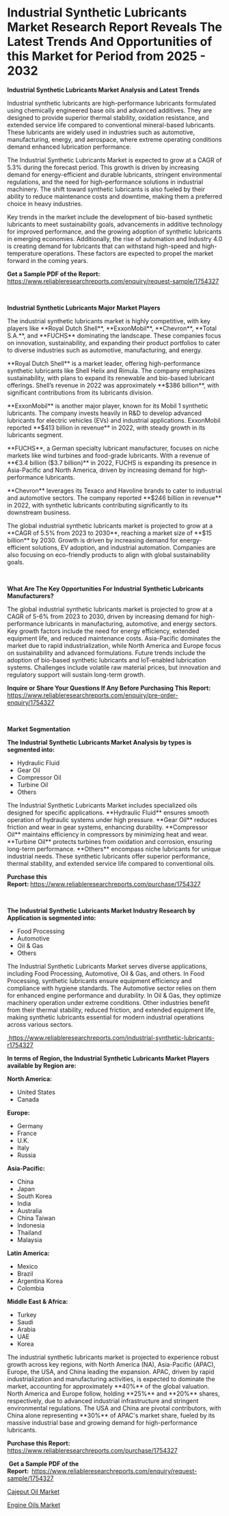 <p><h1>Industrial Synthetic Lubricants Market Research Report Reveals The Latest Trends And Opportunities of this Market for Period from 2025 - 2032</h1></p><p><strong>Industrial Synthetic Lubricants Market Analysis and Latest Trends</strong></p>
<p><p>Industrial synthetic lubricants are high-performance lubricants formulated using chemically engineered base oils and advanced additives. They are designed to provide superior thermal stability, oxidation resistance, and extended service life compared to conventional mineral-based lubricants. These lubricants are widely used in industries such as automotive, manufacturing, energy, and aerospace, where extreme operating conditions demand enhanced lubrication performance.</p><p>The Industrial Synthetic Lubricants Market is expected to grow at a CAGR of 5.3% during the forecast period. This growth is driven by increasing demand for energy-efficient and durable lubricants, stringent environmental regulations, and the need for high-performance solutions in industrial machinery. The shift toward synthetic lubricants is also fueled by their ability to reduce maintenance costs and downtime, making them a preferred choice in heavy industries.</p><p>Key trends in the market include the development of bio-based synthetic lubricants to meet sustainability goals, advancements in additive technology for improved performance, and the growing adoption of synthetic lubricants in emerging economies. Additionally, the rise of automation and Industry 4.0 is creating demand for lubricants that can withstand high-speed and high-temperature operations. These factors are expected to propel the market forward in the coming years.</p></p>
<p><strong>Get a Sample PDF of the Report:&nbsp;</strong> <a href="https://www.reliableresearchreports.com/enquiry/request-sample/1754327?utm_campaign=33&utm_medium=2&utm_source=Github&utm_content=ia&utm_term=26012025&utm_id=industrial-synthetic-lubricants">https://www.reliableresearchreports.com/enquiry/request-sample/1754327</a></p>
<p>&nbsp;</p>
<p><strong>Industrial Synthetic Lubricants Major Market Players</strong></p>
<p><p>The industrial synthetic lubricants market is highly competitive, with key players like **Royal Dutch Shell**, **ExxonMobil**, **Chevron**, **Total S.A.**, and **FUCHS** dominating the landscape. These companies focus on innovation, sustainability, and expanding their product portfolios to cater to diverse industries such as automotive, manufacturing, and energy.</p><p>**Royal Dutch Shell** is a market leader, offering high-performance synthetic lubricants like Shell Helix and Rimula. The company emphasizes sustainability, with plans to expand its renewable and bio-based lubricant offerings. Shell’s revenue in 2022 was approximately **$386 billion**, with significant contributions from its lubricants division.</p><p>**ExxonMobil** is another major player, known for its Mobil 1 synthetic lubricants. The company invests heavily in R&D to develop advanced lubricants for electric vehicles (EVs) and industrial applications. ExxonMobil reported **$413 billion in revenue** in 2022, with steady growth in its lubricants segment.</p><p>**FUCHS**, a German specialty lubricant manufacturer, focuses on niche markets like wind turbines and food-grade lubricants. With a revenue of **€3.4 billion ($3.7 billion)** in 2022, FUCHS is expanding its presence in Asia-Pacific and North America, driven by increasing demand for high-performance lubricants.</p><p>**Chevron** leverages its Texaco and Havoline brands to cater to industrial and automotive sectors. The company reported **$246 billion in revenue** in 2022, with synthetic lubricants contributing significantly to its downstream business.</p><p>The global industrial synthetic lubricants market is projected to grow at a **CAGR of 5.5% from 2023 to 2030**, reaching a market size of **$15 billion** by 2030. Growth is driven by increasing demand for energy-efficient solutions, EV adoption, and industrial automation. Companies are also focusing on eco-friendly products to align with global sustainability goals.</p></p>
<p>&nbsp;</p>
<p><strong>What Are The Key Opportunities For Industrial Synthetic Lubricants Manufacturers?</strong></p>
<p><p>The global industrial synthetic lubricants market is projected to grow at a CAGR of 5-6% from 2023 to 2030, driven by increasing demand for high-performance lubricants in manufacturing, automotive, and energy sectors. Key growth factors include the need for energy efficiency, extended equipment life, and reduced maintenance costs. Asia-Pacific dominates the market due to rapid industrialization, while North America and Europe focus on sustainability and advanced formulations. Future trends include the adoption of bio-based synthetic lubricants and IoT-enabled lubrication systems. Challenges include volatile raw material prices, but innovation and regulatory support will sustain long-term growth.</p></p>
<p><strong>Inquire or Share Your Questions If Any Before Purchasing This Report:</strong> <a href="https://www.reliableresearchreports.com/enquiry/pre-order-enquiry/1754327?utm_campaign=33&utm_medium=2&utm_source=Github&utm_content=ia&utm_term=26012025&utm_id=industrial-synthetic-lubricants">https://www.reliableresearchreports.com/enquiry/pre-order-enquiry/1754327</a></p>
<p>&nbsp;</p>
<p><strong>Market Segmentation</strong></p>
<p><strong>The Industrial Synthetic Lubricants Market Analysis by types is segmented into:</strong></p>
<p><ul><li>Hydraulic Fluid</li><li>Gear Oil</li><li>Compressor Oil</li><li>Turbine Oil</li><li>Others</li></ul></p>
<p><p>The Industrial Synthetic Lubricants Market includes specialized oils designed for specific applications. **Hydraulic Fluid** ensures smooth operation of hydraulic systems under high pressure. **Gear Oil** reduces friction and wear in gear systems, enhancing durability. **Compressor Oil** maintains efficiency in compressors by minimizing heat and wear. **Turbine Oil** protects turbines from oxidation and corrosion, ensuring long-term performance. **Others** encompass niche lubricants for unique industrial needs. These synthetic lubricants offer superior performance, thermal stability, and extended service life compared to conventional oils.</p></p>
<p><strong>Purchase this Report:&nbsp;</strong><a href="https://www.reliableresearchreports.com/purchase/1754327?utm_campaign=33&utm_medium=2&utm_source=Github&utm_content=ia&utm_term=26012025&utm_id=industrial-synthetic-lubricants">https://www.reliableresearchreports.com/purchase/1754327</a></p>
<p>&nbsp;</p>
<p><strong>The Industrial Synthetic Lubricants Market Industry Research by Application is segmented into:</strong></p>
<p><ul><li>Food Processing</li><li>Automotive</li><li>Oil & Gas</li><li>Others</li></ul></p>
<p><p>The Industrial Synthetic Lubricants Market serves diverse applications, including Food Processing, Automotive, Oil & Gas, and others. In Food Processing, synthetic lubricants ensure equipment efficiency and compliance with hygiene standards. The Automotive sector relies on them for enhanced engine performance and durability. In Oil & Gas, they optimize machinery operation under extreme conditions. Other industries benefit from their thermal stability, reduced friction, and extended equipment life, making synthetic lubricants essential for modern industrial operations across various sectors.</p></p>
<p><a href="https://www.reliableresearchreports.com/industrial-synthetic-lubricants-r1754327?utm_campaign=33&utm_medium=2&utm_source=Github&utm_content=ia&utm_term=26012025&utm_id=industrial-synthetic-lubricants">&nbsp;https://www.reliableresearchreports.com/industrial-synthetic-lubricants-r1754327</a></p>
<p><strong>In terms of Region, the Industrial Synthetic Lubricants Market Players available by Region are:</strong></p>
<p>
    <p> <strong> North America: </strong>
        <ul>
            <li>United States</li>
            <li>Canada</li>
        </ul>
        </p> 
    <p> <strong> Europe: </strong>
        <ul>
            <li>Germany</li>
            <li>France</li>
            <li>U.K.</li>
            <li>Italy</li>
            <li>Russia</li>
        </ul>
        </p> 
    <p> <strong> Asia-Pacific: </strong>
        <ul>
            <li>China</li>
            <li>Japan</li>
            <li>South Korea</li>
            <li>India</li>
            <li>Australia</li>
            <li>China Taiwan</li>
            <li>Indonesia</li>
            <li>Thailand</li>
            <li>Malaysia</li>
        </ul>
        </p> 
    <p> <strong> Latin America: </strong>
        <ul>
            <li>Mexico</li>
            <li>Brazil</li>
            <li>Argentina Korea</li>
            <li>Colombia</li>
        </ul>
        </p> 
    <p> <strong> Middle East & Africa: </strong>
        <ul>
            <li>Turkey</li>
            <li>Saudi</li>
            <li>Arabia</li>
            <li>UAE</li>
            <li>Korea</li>
        </ul>
    </p>
    </p>
<p><p>The industrial synthetic lubricants market is projected to experience robust growth across key regions, with North America (NA), Asia-Pacific (APAC), Europe, the USA, and China leading the expansion. APAC, driven by rapid industrialization and manufacturing activities, is expected to dominate the market, accounting for approximately **40%** of the global valuation. North America and Europe follow, holding **25%** and **20%** shares, respectively, due to advanced industrial infrastructure and stringent environmental regulations. The USA and China are pivotal contributors, with China alone representing **30%** of APAC's market share, fueled by its massive industrial base and growing demand for high-performance lubricants.</p></p>
<p><strong>Purchase this Report: </strong><a href="https://www.reliableresearchreports.com/purchase/1754327?utm_campaign=33&utm_medium=2&utm_source=Github&utm_content=ia&utm_term=26012025&utm_id=industrial-synthetic-lubricants">https://www.reliableresearchreports.com/purchase/1754327</a></p>
<p>&nbsp;<strong>Get a Sample PDF of the Report:&nbsp;&nbsp;</strong><a href="https://www.reliableresearchreports.com/enquiry/request-sample/1754327?utm_campaign=33&utm_medium=2&utm_source=Github&utm_content=ia&utm_term=26012025&utm_id=industrial-synthetic-lubricants">https://www.reliableresearchreports.com/enquiry/request-sample/1754327</a></p>
<p><strong></strong></p>
<p><p><a href="https://github.com/laajzervo/Market-Research-Report-List-1/blob/main/cajeput-oil-market.md?utm_campaign=33&utm_medium=2&utm_source=Github&utm_content=ia&utm_term=26012025&utm_id=industrial-synthetic-lubricants">Cajeput Oil Market</a></p><p><a href="https://github.com/boitafbg/Market-Research-Report-List-1/blob/main/engine-oils-market.md?utm_campaign=33&utm_medium=2&utm_source=Github&utm_content=ia&utm_term=26012025&utm_id=industrial-synthetic-lubricants">Engine Oils Market</a></p></p>